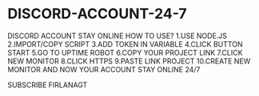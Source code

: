 # DISCORD-ACCOUNT-24-7
DISCORD ACCOUNT STAY ONLINE
HOW TO USE?
1.USE NODE.JS
2.IMPORT/COPY SCRIPT
3.ADD TOKEN IN VARIABLE
4.CLICK BUTTON START
5.GO TO UPTIME ROBOT
6.COPY YOUR PROJECT LINK
7.CLICK NEW MONITOR
8.CLICK HTTPS
9.PASTE LINK PROJECT
10.CREATE NEW MONITOR 
AND NOW YOUR ACCOUNT STAY ONLINE 24/7

SUBSCRIBE FIRLANAGT
